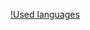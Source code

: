 [!Used languages](https://github-readme-stats.vercel.app/api/top-langs/?username=adambaranec&theme=blue-green)
